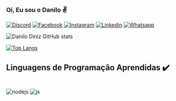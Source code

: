 ### Oi, Eu sou o Danilo ✌️

[![Discord](https://img.shields.io/badge/Discord-7289DA?style=for-the-badge&logo=discord&logoColor=white)](DaniloDiniz#4692)
[![Facebook](https://img.shields.io/badge/Facebook-1877F2?style=for-the-badge&logo=facebook&logoColor=white)](https://www.facebook.com/danilo.diniz.319452)
[![Instagram](https://img.shields.io/badge/Instagram-E4405F?style=for-the-badge&logo=instagram&logoColor=white)](https://www.instagram.com/dan_dinizs/)
[![Linkedin](https://img.shields.io/badge/LinkedIn-0077B5?style=for-the-badge&logo=linkedin&logoColor=white)](https://www.linkedin.com/in/danilo-diniz-dos-santos-7034b8136/)
[![Whatsapp](https://img.shields.io/badge/WhatsApp-25D366?style=for-the-badge&logo=whatsapp&logoColor=white)](https://api.whatsapp.com/send?phone=5521979157512)

![Danilo Diniz GitHub stats](https://github-readme-stats.vercel.app/api?username=Niloxp753&show_icons=true&theme=gotham)

[![Top Langs](https://github-readme-stats.vercel.app/api/top-langs/?username=Niloxp753&layout=compact)](https://github.com/anuraghazra/github-readme-stats)

## Linguagens de Programação Aprendidas ✔️

<div style="display: inline_block"><br/>
  <img align="center" alt="nodejs" src="https://img.shields.io/badge/Node.js-43853D?style=for-the-badge&logo=node.js&logoColor=white" />
  <img align="center" alt="js" src="https://img.shields.io/badge/JavaScript-323330?style=for-the-badge&logo=javascript&logoColor=F7DF1E" />
</div><br/>

